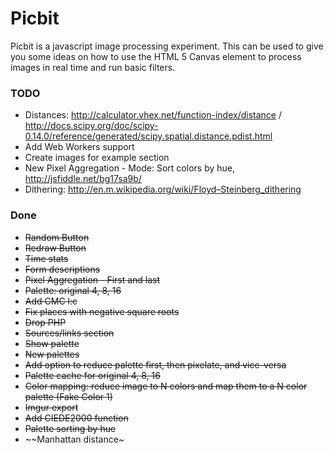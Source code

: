 # Picbit
Picbit is a javascript image processing experiment. This can be used to give you some ideas on how to use the HTML 5 Canvas element to process images in real time and run basic filters.

### TODO

- Distances: http://calculator.vhex.net/function-index/distance / http://docs.scipy.org/doc/scipy-0.14.0/reference/generated/scipy.spatial.distance.pdist.html
- Add Web Workers support
- Create images for example section
- New Pixel Aggregation - Mode: Sort colors by hue, http://jsfiddle.net/bg17sa9b/
- Dithering: http://en.m.wikipedia.org/wiki/Floyd–Steinberg_dithering

### Done

- ~~Random Button~~
- ~~Redraw Button~~
- ~~Time stats~~
- ~~Form descriptions~~
- ~~Pixel Aggregation - First and last~~
- ~~Palette: original 4, 8, 16~~
- ~~Add CMC l:c~~
- ~~Fix places with negative square roots~~
- ~~Drop PHP~~
- ~~Sources/links section~~
- ~~Show palette~~
- ~~New palettes~~
- ~~Add option to reduce palette first, then pixelate, and vice-versa~~
- ~~Palette cache for original 4, 8, 16~~
- ~~Color mapping: reduce image to N colors and map them to a N color palette (Fake Color 1)~~
- ~~Imgur export~~
- ~~Add CIEDE2000 function~~
- ~~Palette sorting by hue~~
- ~~Manhattan distance~